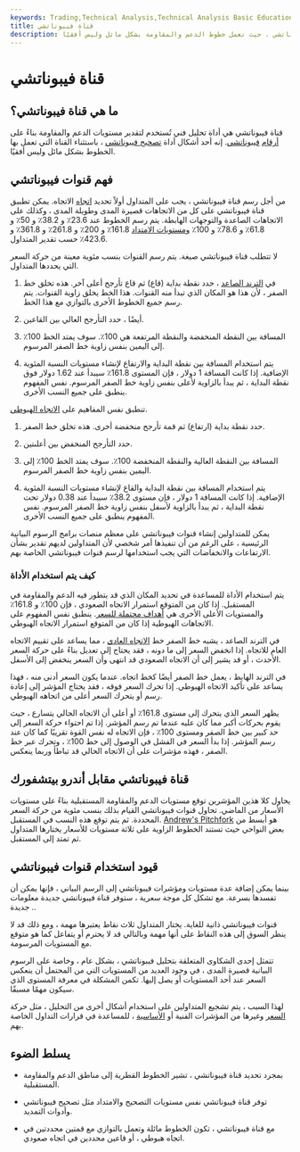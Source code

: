 ```yaml
---
keywords: Trading,Technical Analysis,Technical Analysis Basic Education
title: قناة فيبوناتشي
description: قناة فيبوناتشي هي نوع مختلف من أداة تصحيح فيبوناتشي ، حيث تعمل خطوط الدعم والمقاومة بشكل مائل وليس أفقيًا.
---
```


# قناة فيبوناتشي
## ما هي قناة فيبوناتشي؟

قناة فيبوناتشي هي أداة تحليل فني تُستخدم لتقدير مستويات الدعم والمقاومة بناءً على [أرقام](/fibonaccilines) [فيبوناتشي](/fibonaccilines). إنه أحد أشكال أداة [تصحيح فيبوناتشي](/fibonacciretracement) ، باستثناء القناة التي تعمل بها الخطوط بشكل مائل وليس أفقيًا.

## فهم قنوات فيبوناتشي

من أجل رسم قناة فيبوناتشي ، يجب على المتداول أولاً تحديد [اتجاه](/trend) الاتجاه. يمكن تطبيق قناة فيبوناتشي على كل من الاتجاهات قصيرة المدى وطويلة المدى ، وكذلك على الاتجاهات الصاعدة والتوجهات الهابطة. يتم رسم الخطوط عند 23.6٪ و 38.2٪ و 50٪ و 61.8٪ و 78.6٪ و 100٪ [ومستويات الامتداد](/fibonacciextensions) 161.8٪ و 200٪ و 261.8٪ و 361.8٪ و 423.6٪ حسب تقدير المتداول.

لا تتطلب قناة فيبوناتشي صيغة. يتم رسم القنوات بنسب مئوية معينة من حركة السعر التي يحددها المتداول.

1. في [الترند الصاعد](/uptrend) ، حدد نقطة بداية (قاع) ثم قاع تأرجح أعلى آخر. هذه تخلق خط الصفر ، لأن هذا هو المكان الذي تبدأ منه القنوات. هذا الخط يخلق زاوية القنوات. يتم رسم جميع الخطوط الأخرى بالتوازي مع هذا الخط.

1. أيضًا ، حدد التأرجح العالي بين القاعين.

1. المسافة بين النقطة المنخفضة والنقطة المرتفعة هي 100٪. سوف يمتد الخط 100٪ إلى اليمين بنفس زاوية خط الصفر المرسوم.

1. يتم استخدام المسافة بين نقطة البداية والارتفاع لإنشاء مستويات النسبة المئوية الإضافية. إذا كانت المسافة 1 دولار ، فإن المستوى 161.8٪ سيبدأ عند 1.62 دولار فوق نقطة البداية ، ثم يبدأ بالزاوية لأعلى بنفس زاوية خط الصفر المرسوم. نفس المفهوم ينطبق على جميع النسب الأخرى.

تنطبق نفس المفاهيم على [الاتجاه الهبوطي](/downtrend).

1. حدد نقطة بداية (ارتفاع) ثم قمة تأرجح منخفضة أخرى. هذه تخلق خط الصفر.

1. حدد التأرجح المنخفض بين أعلىتين.

1. المسافة بين النقطة العالية والنقطة المنخفضة 100٪. سوف يمتد الخط 100٪ إلى اليمين بنفس زاوية خط الصفر المرسوم.

1. يتم استخدام المسافة بين نقطة البداية والقاع لإنشاء مستويات النسبة المئوية الإضافية. إذا كانت المسافة 1 دولار ، فإن مستوى 38.2٪ سيبدأ عند 0.38 دولار تحت نقطة البداية ، ثم يبدأ بالزاوية لأسفل بنفس زاوية خط الصفر المرسوم. نفس المفهوم ينطبق على جميع النسب الأخرى.

يمكن للمتداولين إنشاء قنوات فيبوناتشي على معظم منصات برامج الرسوم البيانية الرئيسية ، على الرغم من أن تنفيذها أمر شخصي لأن المتداولين لديهم تقدير بشأن الارتفاعات والانخفاضات التي يجب استخدامها لرسم قنوات فيبوناتشي الخاصة بهم.

### كيف يتم استخدام الأداة

يتم استخدام الأداة للمساعدة في تحديد المكان الذي قد يتطور فيه الدعم والمقاومة في المستقبل. إذا كان من المتوقع استمرار الاتجاه الصعودي ، فإن 100٪ و 161.8٪ والمستويات الأعلى الأخرى هي [أهداف محتملة للسعر](/pricetarget). ينطبق نفس المفهوم على الاتجاهات الهبوطية إذا كان من المتوقع استمرار الاتجاه الهبوطي.

في الترند الصاعد ، يشبه خط الصفر خط [الاتجاه العادي](/trendline) ، مما يساعد على تقييم الاتجاه العام للاتجاه. إذا انخفض السعر إلى ما دونه ، فقد يحتاج إلى تعديل بناءً على حركة السعر الأحدث ، أو قد يشير إلى أن الاتجاه الصعودي قد انتهى وأن السعر ينخفض إلى الأسفل.

في الترند الهابط ، يعمل خط الصفر أيضًا كخط اتجاه. عندما يكون السعر أدنى منه ، فهذا يساعد على تأكيد الاتجاه الهبوطي. إذا تحرك السعر فوقه ، فقد يحتاج المؤشر إلى إعادة رسم أو يتحرك السعر أعلى من اتجاهه الهبوطي.

يظهر السعر الذي يتحرك إلى مستوى 161.8٪ أو أعلى أن الاتجاه الحالي يتسارع ، حيث يقوم بحركات أكبر مما كان عليه عندما تم رسم المؤشر. إذا تم احتواء حركة السعر إلى حد كبير بين خط الصفر ومستوى 100٪ ، فإن الاتجاه له نفس القوة تقريبًا كما كان عند رسم المؤشر. إذا بدأ السعر في الفشل في الوصول إلى خط 100٪ ، وتحرك عبر خط الصفر ، فهذه مؤشرات على أن الاتجاه الحالي قد تباطأ وربما ينعكس.

## قناة فيبوناتشي مقابل أندرو بيتشفورك

يحاول كلا هذين المؤشرين توقع مستويات الدعم والمقاومة المستقبلية بناءً على مستويات الأسعار من الماضي. تحاول قنوات فيبوناتشي القيام بذلك بنسب مئوية من حركة السعر المحددة. ثم يتم توقع هذه النسب في المستقبل. [Andrew's Pitchfork](/andrewspitchfork) هو أبسط من بعض النواحي حيث تستند الخطوط الزاوية على ثلاثة مستويات للأسعار يختارها المتداول ثم تمتد إلى المستقبل.

## قيود استخدام قنوات فيبوناتشي

بينما يمكن إضافة عدة مستويات ومؤشرات فيبوناتشي إلى الرسم البياني ، فإنها يمكن أن تفسدها بسرعة. مع تشكل كل موجة سعرية ، ستوفر قناة فيبوناتشي جديدة معلومات جديدة ..

قنوات فيبوناتشي ذاتية للغاية. يختار المتداول ثلاث نقاط يعتبرها مهمة ، ومع ذلك قد لا ينظر السوق إلى هذه النقاط على أنها مهمة وبالتالي قد لا يحترم أو يتفاعل كما هو متوقع مع المستويات المرسومة.

تتمثل إحدى الشكاوى المتعلقة بتحليل فيبوناتشي ، بشكل عام ، وخاصة على الرسوم البيانية قصيرة المدى ، في وجود العديد من المستويات التي من المحتمل أن ينعكس السعر عند أحد المستويات أو يصل إليها. تكمن المشكلة في معرفة المستوى الذي سيكون مهمًا مسبقًا.

لهذا السبب ، يتم تشجيع المتداولين على استخدام أشكال أخرى من التحليل ، مثل حركة [السعر](/price-action) وغيرها من المؤشرات الفنية أو [الأساسية](/fundamentalanalysis) ، للمساعدة في قرارات التداول الخاصة بهم.

## يسلط الضوء

- بمجرد تحديد قناة فيبوناتشي ، تشير الخطوط القطرية إلى مناطق الدعم والمقاومة المستقبلية.

- توفر قناة فيبوناتشي نفس مستويات التصحيح والامتداد مثل تصحيح فيبوناتشي وأدوات التمديد.

- مع قناة فيبوناتشي ، تكون الخطوط مائلة وتعمل بالتوازي مع قمتين محددتين في اتجاه هبوطي ، أو قاعين محددين في اتجاه صعودي.

